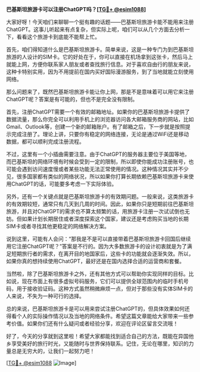 **巴基斯坦旅游卡可以注册ChatGPT吗？[[TG💪+ @esim1088](https://t.me/s/esim1088)]**

大家好呀！今天咱们来聊聊一个挺有趣的话题——巴基斯坦旅游卡能不能用来注册ChatGPT。这事儿听起来有点复杂，但实际上呢，咱们可以从几个方面去分析一下，看看这个旅游卡到底能不能帮上忙。

首先，咱们得知道什么是巴基斯坦旅游卡。简单来说，这是一种专门为到巴基斯坦旅游的人设计的SIM卡。它的好处在于，你可以直接在机场拿到这张卡，然后马上就能上网，方便你联系家人朋友或者查找旅行信息。对于喜欢自由行的朋友来说，这种卡特别实用，因为不用提前在国内买好国际漫游服务，到了当地就能立刻使用网络。

那么问题来了，既然巴基斯坦旅游卡能让你上网，那是不是意味着可以用它来注册ChatGPT呢？答案是有可能的，但也不是完全没有限制。

首先，注册ChatGPT需要一个有效的邮箱地址。如果你的巴基斯坦旅游卡提供了数据流量，那么你完全可以利用手机上的浏览器访问各大邮箱服务商的网站，比如Gmail、Outlook等，创建一个新的邮箱账户。有了邮箱之后，下一步就是按照提示完成注册了。理论上讲，只要你有稳定的网络连接，无论是通过WiFi还是移动数据，都可以顺利完成注册流程。

不过，这里有一个小插曲需要注意。由于ChatGPT的服务器主要位于美国等地，而巴基斯坦的网络环境有时候会受到一定的限制，所以即使你能成功注册账号，也可能会遇到访问速度慢或者某些功能无法正常使用的情况。这种情况其实并不少见，很多国家都有类似的网络状况，所以如果你打算长期依赖巴基斯坦旅游卡来使用ChatGPT的话，可能要多考虑一下实际体验。

另外，还有一个关键点就是巴基斯坦旅游卡的有效期问题。一般来说，这类旅游卡的有效期较短，通常只有几天到几周的时间。因此，如果你只是短期前往巴基斯坦旅游，并且对ChatGPT的需求也不算太频繁的话，用旅游卡注册一次试试倒也无妨。但如果计划长期居住或者深度探索这个国家，建议还是考虑购买当地的长期SIM卡或者寻找其他更稳定的网络解决方案。

说到这里，可能有人会问：“那我是不是可以直接带着巴基斯坦旅游卡回国后继续用它注册ChatGPT呢？”答案是不行的。因为大多数旅游卡的设计初衷就是为了满足短期旅行者的需求，在离开目的地国家后，这些卡的功能就会逐渐失效。所以，如果你真的想持续使用ChatGPT，最好还是在国内选择合适的运营商和套餐。

当然啦，除了巴基斯坦旅游卡之外，还有其他方式可以帮助你实现同样的目标。比如说，现在市面上有很多虚拟号码服务，它们可以提供全球范围内的临时手机号码，用于接收验证码。这种方式虽然稍微麻烦一点，但对于那些没有实体SIM卡的人来说，不失为一种可行的选择。

总的来说，巴基斯坦旅游卡是可以用来尝试注册ChatGPT的，但具体效果如何还得看个人的实际操作情况以及当地的网络条件。希望这篇文章能给大家带来一些参考价值。如果你们还有什么疑问或者经验分享，欢迎在评论区留言交流哦！

好了，今天的分享就到这里啦！希望大家都能找到适合自己的方法，既能在异国他乡享受美好的旅行时光，又能随时与世界保持联系。记住，无论在哪里，知识的力量总是无穷大的，让我们一起努力吧！

[[TG💪+ @esim1088](https://t.me/s/esim1088) ![Image](https://i.postimg.cc/4NQfJmqS/Snipaste-2025-05-13-00-14-12.png)]